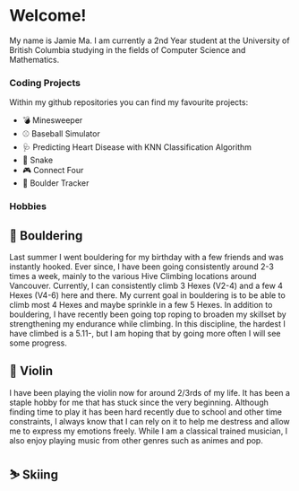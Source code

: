 # Welcome!

My name is Jamie Ma. I am currently a 2nd Year student at the University of British Columbia studying in the fields of Computer Science and Mathematics.

### Coding Projects

Within my github repositories you can find my favourite projects:
- 💣 Minesweeper
- ⚾ Baseball Simulator
- 🩺 Predicting Heart Disease with KNN Classification Algorithm
- 🐍 Snake
- 🎮 Connect Four
- 🧗 Boulder Tracker
<!-- - 🐶 AnimalShowcase -->
<!-- - 📄 MyWebPage -->

### Hobbies

## 🧗 Bouldering

Last summer I went bouldering for my birthday with a few friends and was instantly hooked. Ever since, I have been going consistently around 2-3 times a week, mainly to the various Hive Climbing locations around Vancouver. Currently, I can consistently climb 3 Hexes (V2-4) and a few 4 Hexes (V4-6) here and there. My current goal in bouldering is to be able to climb most 4 Hexes and maybe sprinkle in a few 5 Hexes. In addition to bouldering, I have recently been going top roping to broaden my skillset by strengthening my endurance while climbing. In this discipline, the hardest I have climbed is a 5.11-, but I am hoping that by going more often I will see some progress.

## 🎻 Violin

I have been playing the violin now for around 2/3rds of my life. It has been a staple hobby for me that has stuck since the very beginning. Although finding time to play it has been hard recently due to school and other time constraints, I always know that I can rely on it to help me destress and allow me to express my emotions freely. While I am a classical trained musician, I also enjoy playing music from other genres such as animes and pop.

## ⛷️ Skiing

<!--
**jamiema1/jamiema1** is a ✨ _special_ ✨ repository because its `README.md` (this file) appears on your GitHub profile.

Here are some ideas to get you started:

- 🔭 I’m currently working on ...
- 🌱 I’m currently learning ...
- 👯 I’m looking to collaborate on ...
- 🤔 I’m looking for help with ...
- 💬 Ask me about ...
- 📫 How to reach me: ...
- 😄 Pronouns: ...
- ⚡ Fun fact: ...
-->

